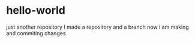 # hello-world
just another repository
I made a repository and a branch
now i am making and commiting changes
